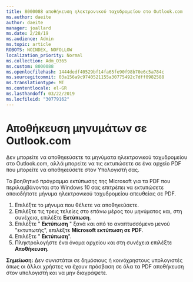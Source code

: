 ```yaml
---
title: 8000088 αποθήκευση ηλεκτρονικού ταχυδρομείου στο Outlook.com
ms.author: daeite
author: daeite
manager: joallard
ms.date: 2/28/19
ms.audience: Admin
ms.topic: article
ROBOTS: NOINDEX, NOFOLLOW
localization_priority: Normal
ms.collection: Adm_O365
ms.custom: 8000088
ms.openlocfilehash: 1444dedf40529bf14fa65fe90f98b70e6c5a784c
ms.sourcegitcommit: 03a156a9c9740521155a30775492c7dff0982588
ms.translationtype: MT
ms.contentlocale: el-GR
ms.lasthandoff: 03/22/2019
ms.locfileid: "30779162"
---
```

# <a name="saving-messages-in-outlookcom"></a>Αποθήκευση μηνυμάτων σε Outlook.com

Δεν μπορείτε να αποθηκεύσετε τα μηνύματα ηλεκτρονικού ταχυδρομείου στο Outlook.com, αλλά μπορείτε να τις εκτυπώσετε σε ένα αρχείο PDF που μπορείτε να αποθηκεύσετε στον Υπολογιστή σας.

Το βοηθητικό πρόγραμμα εκτύπωσης της Microsoft για τα PDF που περιλαμβάνονται στο Windows 10 σας επιτρέπει να εκτυπώσετε οποιοδήποτε μήνυμα ηλεκτρονικού ταχυδρομείου απευθείας σε PDF.

1. Επιλέξτε το μήνυμα που θέλετε να αποθηκεύσετε.
2. Επιλέξτε τις τρεις τελείες στο επάνω μέρος του μηνύματος και, στη συνέχεια, επιλέξτε **Εκτύπωση**.
3. Επιλέξτε " **Εκτύπωση** " ξανά και από το αναπτυσσόμενο μενού "εκτυπωτής", επιλέξτε **Microsoft εκτύπωση σε PDF**.
4. Επιλέξτε " **Εκτύπωση**".
5. Πληκτρολογήστε ένα όνομα αρχείου και στη συνέχεια επιλέξτε **Αποθήκευση**.

**Σημείωση:** Δεν συνιστάται σε δημόσιους ή κοινόχρηστους υπολογιστές όπως οι άλλοι χρήστες να έχουν πρόσβαση σε όλα τα PDF αποθήκευση στον υπολογιστή και να μην διαγράψετε.